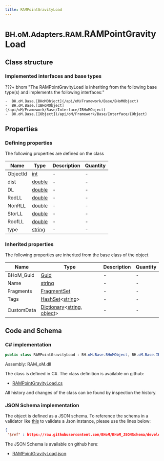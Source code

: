 ```yaml
---
title: RAMPointGravityLoad
---
```


# <small>BH.oM.Adapters.RAM.</small>**RAMPointGravityLoad**



## Class structure

### Implemented interfaces and base types

???+ bhom "The RAMPointGravityLoad is inheriting from the following base type(s) and implements the following interfaces:"

    -  BH.oM.Base.[BHoMObject](/api/oM/Framework/Base/BHoMObject)
    -  BH.oM.Base.[IBHoMObject](/api/oM/Framework/Base/Interface/IBHoMObject)
    -  BH.oM.Base.[IObject](/api/oM/Framework/Base/Interface/IObject)


## Properties



### Defining properties

The following properties are defined on the class

| Name             | Type             | Description      | Quantity         |
|------------------|------------------|------------------|------------------|
| ObjectId | [int](https://learn.microsoft.com/en-us/dotnet/api/System.Int32?view=netstandard-2.0) | - | - |
| dist | [double](https://learn.microsoft.com/en-us/dotnet/api/System.Double?view=netstandard-2.0) | - | - |
| DL | [double](https://learn.microsoft.com/en-us/dotnet/api/System.Double?view=netstandard-2.0) | - | - |
| RedLL | [double](https://learn.microsoft.com/en-us/dotnet/api/System.Double?view=netstandard-2.0) | - | - |
| NonRLL | [double](https://learn.microsoft.com/en-us/dotnet/api/System.Double?view=netstandard-2.0) | - | - |
| StorLL | [double](https://learn.microsoft.com/en-us/dotnet/api/System.Double?view=netstandard-2.0) | - | - |
| RoofLL | [double](https://learn.microsoft.com/en-us/dotnet/api/System.Double?view=netstandard-2.0) | - | - |
| type | [string](https://learn.microsoft.com/en-us/dotnet/api/System.String?view=netstandard-2.0) | - | - |


### Inherited properties
The following properties are inherited from the base class of the object

| Name             | Type             | Description      | Quantity         |
|------------------|------------------|------------------|------------------|
| BHoM_Guid | [Guid](https://learn.microsoft.com/en-us/dotnet/api/System.Guid?view=netstandard-2.0) | - | - |
| Name | [string](https://learn.microsoft.com/en-us/dotnet/api/System.String?view=netstandard-2.0) | - | - |
| Fragments | [FragmentSet](/api/oM/Framework/Base/FragmentSet) | - | - |
| Tags | [HashSet](https://learn.microsoft.com/en-us/dotnet/api/System.Collections.Generic.HashSet-1?view=netstandard-2.0)&lt;[string](https://learn.microsoft.com/en-us/dotnet/api/System.String?view=netstandard-2.0)&gt; | - | - |
| CustomData | [Dictionary](https://learn.microsoft.com/en-us/dotnet/api/System.Collections.Generic.Dictionary-2?view=netstandard-2.0)&lt;[string](https://learn.microsoft.com/en-us/dotnet/api/System.String?view=netstandard-2.0), [object](https://learn.microsoft.com/en-us/dotnet/api/System.Object?view=netstandard-2.0)&gt; | - | - |


## Code and Schema

### C# implementation

``` C# title="C#"
public class RAMPointGravityLoad : BH.oM.Base.BHoMObject, BH.oM.Base.IBHoMObject, BH.oM.Base.IObject
```

Assembly: RAM_oM.dll

The class is defined in C#. The class definition is available on github:

- [RAMPointGravityLoad.cs](https://github.com/BHoM/RAM_Toolkit/blob/develop/RAM_oM/Results\RAMPointGravityLoad.cs)

All history and changes of the class can be found by inspection the history.
### JSON Schema implementation

The object is defined as a JSON schema. To reference the schema in a validator like [this](https://www.jsonschemavalidator.net/) to validate a Json instance, please use the lines below:

``` json title="JSON Schema"
{
 "$ref" : https://raw.githubusercontent.com/BHoM/BHoM_JSONSchema/develop/RAM_oM/RAMPointGravityLoad.json}
```

The JSON Schema is available on github here:

- [RAMPointGravityLoad.json](https://github.com/BHoM/BHoM_JSONSchema/blob/develop/RAM_oM/RAMPointGravityLoad.json)
